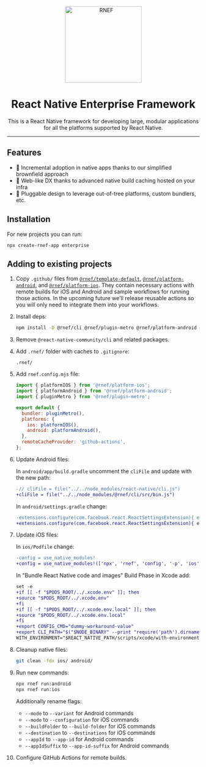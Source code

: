 <p align="center">
  <picture>
    <source media="(prefers-color-scheme: dark)" srcset="./docs/assets/rnef.png">
    <img alt="RNEF" src="./docs/assets/rnef.png" height="200">
  </picture>
</p>
<h1 align="center" style="border-bottom: 0px">
  React Native Enterprise Framework<br />
</h1>
<p align="center">
  This is a React Native framework for developing large, modular applications for all the platforms supported by React Native.
</p>

---

## Features

- 🐾 Incremental adoption in native apps thanks to our simplified brownfield approach
- 🔬 Web-like DX thanks to advanced native build caching hosted on your infra
- 🏰 Pluggable design to leverage out-of-tree platforms, custom bundlers, etc.

## Installation

For new projects you can run:

```
npx create-rnef-app enterprise
```

## Adding to existing projects

1. Copy `.github/` files from [`@rnef/template-default`](https://github.com/callstack/rnef/tree/main/templates/rnef-template-default/), [`@rnef/platform-android`](https://github.com/callstack/rnef/tree/main/packages/platform-android/template), and [`@rnef/platform-ios`](https://github.com/callstack/rnef/tree/main/packages/platform-ios/template). They contain necessary actions with remote builds for iOS and Android and sample workflows for running those actions. In the upcoming future we'll release reusable actions so you will only need to integrate them into your workflows.

1. Install deps:

   ```sh
   npm install -D @rnef/cli @rnef/plugin-metro @rnef/platform-android @rnef/platform-ios @actions/core @actions/github
   ```

1. Remove `@react-native-community/cli` and related packages.

1. Add `.rnef/` folder with caches to `.gitignore`:

   ```
   .rnef/
   ```

1. Add `rnef.config.mjs` file:

   ```mjs
   import { platformIOS } from '@rnef/platform-ios';
   import { platformAndroid } from '@rnef/platform-android';
   import { pluginMetro } from '@rnef/plugin-metro';

   export default {
     bundler: pluginMetro(),
     platforms: {
       ios: platformIOS(),
       android: platformAndroid(),
     },
     remoteCacheProvider: 'github-actions',
   };
   ```

1. Update Android files:

   In `android/app/build.gradle` uncomment the `cliFile` and update with the new path:

   ```diff
   -// cliFile = file("../../node_modules/react-native/cli.js")
   +cliFile = file("../../node_modules/@rnef/cli/src/bin.js")
   ```

   In `android/settings.gradle` change:

   ```diff
   -extensions.configure(com.facebook.react.ReactSettingsExtension){ ex -> ex.autolinkLibrariesFromCommand() }
   +extensions.configure(com.facebook.react.ReactSettingsExtension){ ex -> ex.autolinkLibrariesFromCommand(['npx', 'rnef', 'config', '-p', 'android']) }
   ```

1. Update iOS files:

   In `ios/Podfile` change:

   ```diff
   -config = use_native_modules!
   +config = use_native_modules!(['npx', 'rnef', 'config', '-p', 'ios'])
   ```

   In "Bundle React Native code and images" Build Phase in Xcode add:

   ```diff
   set -e
   +if [[ -f "$PODS_ROOT/../.xcode.env" ]]; then
   +source "$PODS_ROOT/../.xcode.env"
   +fi
   +if [[ -f "$PODS_ROOT/../.xcode.env.local" ]]; then
   +source "$PODS_ROOT/../.xcode.env.local"
   +fi
   +export CONFIG_CMD="dummy-workaround-value"
   +export CLI_PATH="$("$NODE_BINARY" --print "require('path').dirname(require.resolve('@rnef/cli/package.json')) + '/dist/src/bin.js'")"
   WITH_ENVIRONMENT="$REACT_NATIVE_PATH/scripts/xcode/with-environment.sh"
   ```

1. Cleanup native files:

   ```sh
   git clean -fdx ios/ android/
   ```

1. Run new commands:

   ```sh
   npx rnef run:android
   npx rnef run:ios
   ```

   Additionally rename flags:

   - `--mode` to `--variant` for Android commands
   - `--mode` to `--configuration` for iOS commands
   - `--buildFolder` to `--build-folder` for iOS commands
   - `--destination` to `--destinations` for iOS commands
   - `--appId` to `--app-id` for Android commands
   - `--appIdSuffix` to `--app-id-suffix` for Android commands

1. Configure GitHub Actions for remote builds.
